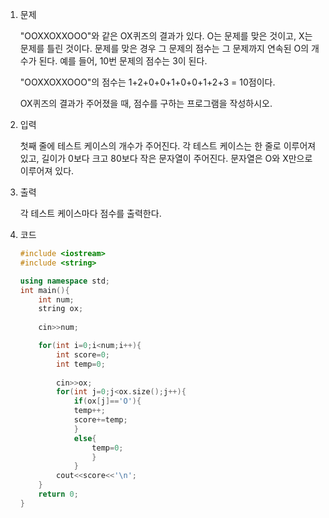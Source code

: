 1. 문제

   "OOXXOXXOOO"와 같은 OX퀴즈의 결과가 있다. O는 문제를 맞은 것이고, X는 문제를 틀린 것이다. 문제를 맞은 경우 그 문제의 점수는 그 문제까지 연속된 O의 개수가 된다. 예를 들어, 10번 문제의 점수는 3이 된다.

   "OOXXOXXOOO"의 점수는 1+2+0+0+1+0+0+1+2+3 = 10점이다.

   OX퀴즈의 결과가 주어졌을 때, 점수를 구하는 프로그램을 작성하시오.

2. 입력

   첫째 줄에 테스트 케이스의 개수가 주어진다. 각 테스트 케이스는 한 줄로 이루어져 있고, 길이가 0보다 크고 80보다 작은 문자열이 주어진다. 문자열은 O와 X만으로 이루어져 있다.

3. 출력

   각 테스트 케이스마다 점수를 출력한다.

4. 코드

   ```c++
   #include <iostream>
   #include <string>
   
   using namespace std;
   int main(){
       int num;
       string ox;
       
       cin>>num;
   
       for(int i=0;i<num;i++){
           int score=0;
           int temp=0;
           
           cin>>ox;
           for(int j=0;j<ox.size();j++){
               if(ox[j]=='O'){
               temp++;
               score+=temp;
               }
               else{
                   temp=0;
                   }
               }
           cout<<score<<'\n';
       }
       return 0;
   }
   ```

   